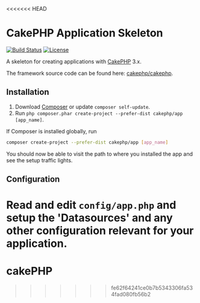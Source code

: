 <<<<<<< HEAD
# CakePHP Application Skeleton

[![Build Status](https://img.shields.io/travis/cakephp/app/master.svg?style=flat-square)](https://travis-ci.org/cakephp/app)
[![License](https://img.shields.io/packagist/l/cakephp/app.svg?style=flat-square)](https://packagist.org/packages/cakephp/app)

A skeleton for creating applications with [CakePHP](http://cakephp.org) 3.x.

The framework source code can be found here: [cakephp/cakephp](https://github.com/cakephp/cakephp).

## Installation

1. Download [Composer](http://getcomposer.org/doc/00-intro.md) or update `composer self-update`.
2. Run `php composer.phar create-project --prefer-dist cakephp/app [app_name]`.

If Composer is installed globally, run
```bash
composer create-project --prefer-dist cakephp/app [app_name]
```

You should now be able to visit the path to where you installed the app and see
the setup traffic lights.

## Configuration

Read and edit `config/app.php` and setup the 'Datasources' and any other
configuration relevant for your application.
=======
# cakePHP
>>>>>>> fe62f64241ce0b7b5343306fa534fad080fb56b2
